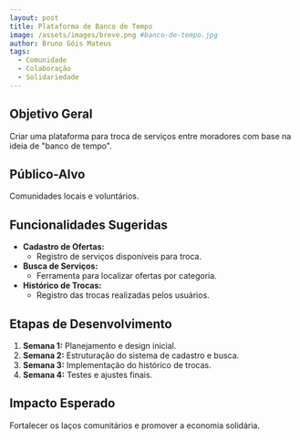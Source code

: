 ```yaml
---
layout: post
title: Plataforma de Banco de Tempo
image: /assets/images/breve.png #banco-de-tempo.jpg
author: Bruno Góis Mateus
tags:
  - Comunidade
  - Colaboração
  - Solidariedade
---
```

## Objetivo Geral
Criar uma plataforma para troca de serviços entre moradores com base na ideia de "banco de tempo".

## Público-Alvo
Comunidades locais e voluntários.

## Funcionalidades Sugeridas
- **Cadastro de Ofertas:**  
  - Registro de serviços disponíveis para troca.  
- **Busca de Serviços:**  
  - Ferramenta para localizar ofertas por categoria.  
- **Histórico de Trocas:**  
  - Registro das trocas realizadas pelos usuários.  

## Etapas de Desenvolvimento
1. **Semana 1:** Planejamento e design inicial.  
2. **Semana 2:** Estruturação do sistema de cadastro e busca.  
3. **Semana 3:** Implementação do histórico de trocas.  
4. **Semana 4:** Testes e ajustes finais.

## Impacto Esperado
Fortalecer os laços comunitários e promover a economia solidária.

